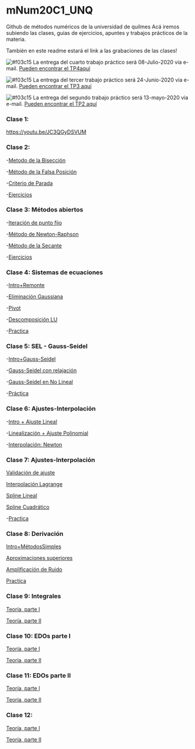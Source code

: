 # mNum20C1_UNQ
Github de métodos numéricos de la universidad de quilmes
Acá iremos subiendo las clases, guias de ejercicios, apuntes y trabajos prácticos de la materia.


También en este readme estará el link a las grabaciones de las clases!

![#f03c15](https://via.placeholder.com/300x70.png/d00/fff?text=MUY+IMPORTANTE) 
 La entrega del cuarto trabajo práctico será 08-Julio-2020 via e-mail. 
[Pueden encontrar el TP4aquí](https://github.com/ulisesbussi/mNum20C1_UNQ/blob/master/guia/TP_4.pdf)


![#f03c15](https://via.placeholder.com/300x70.png/d00/fff?text=MUY+IMPORTANTE) 
 La entrega del tercer trabajo práctico será 24-Junio-2020 via e-mail. 
[Pueden encontrar el TP3 aquí](https://github.com/ulisesbussi/mNum20C1_UNQ/blob/master/guia/TP_3.pdf)



![#f03c15](https://via.placeholder.com/300x70.png/a00/fff?text=IMPORTANTE) 
 La entrega del segundo trabajo práctico será 13-mayo-2020 via e-mail. 
[Pueden encontrar el TP2 aquí](https://github.com/ulisesbussi/mNum20C1_UNQ/blob/master/guia/TP_2.pdf)







### Clase 1:
https://youtu.be/JC3QGyDSVUM

### Clase 2:

-[Metodo de la Bisección](https://youtu.be/h15Ronn39pQ)

-[Método de la Falsa Posición](https://youtu.be/BWJGvuKtKXQ)

-[Criterio de Parada](https://youtu.be/QoR2YwFEfTI)

-[Ejercicios](https://youtu.be/IOuZBIYo4Lg)


### Clase 3: Métodos abiertos

-[Iteración de punto fijo](https://youtu.be/NFDZwNU20Zg)

-[Método de Newton-Raphson](https://youtu.be/wpV9-ZMD2ds)

-[Método de la Secante](https://youtu.be/eSY9F4WQoDE)

-[Ejercicios](https://youtu.be/CufRQ-Lrirk)


### Clase 4: Sistemas de ecuaciones



-[Intro+Remonte](https://youtu.be/MN4wB-glbhc)

-[Eliminación Gaussiana](https://youtu.be/pvYQ2ALnFUg)

-[Pivot](https://youtu.be/fb3XPe-m-m8)

-[Descomposición LU](https://youtu.be/p_PF7g1hTKY)

-[Practica](https://www.youtube.com/watch?v=ajdsEDiBUo0)



### Clase 5: SEL - Gauss-Seidel


-[Intro+Gauss-Seidel](https://youtu.be/MnvH8NqU9Iw)

-[Gauss-Seidel con relajación](https://youtu.be/xnGFY-NsptE)

-[Gauss-Seidel en No Lineal](https://youtu.be/olRGHFztVq0)

-[Práctica](https://youtu.be/6qtRLWOCbjw)


### Clase 6: Ajustes-Interpolación


-[Intro + Ajuste Lineal](https://youtu.be/ToP_h55vSpI)

-[Linealización + Ajuste Polinomial](https://youtu.be/YDTCI7aqHbM)

-[Interpolación: Newton](https://youtu.be/lDb8KVaOCx0)

### Clase 7: Ajustes-Interpolación


[Validación de ajuste](https://youtu.be/YNjP28uj8SQ)

[Interpolación Lagrange](https://youtu.be/MAwf5XGQFsE)

[Spline Lineal](https://youtu.be/4DlQzS_wPao)

[Spline Cuadrático](https://youtu.be/3sTrLoPlh9U)

-[Practica](https://youtu.be/86y7KwD3z5E)

### Clase 8: Derivación


[Intro+MétodosSimples](https://youtu.be/3nhhsNKceY4)

[Aproximaciones superiores](https://youtu.be/OFM0xLz4Fko)

[Amplificación de Ruido](https://youtu.be/i6kGnI_5ywQ)

[Practica](https://youtu.be/_R7UF1QzMzM)

### Clase 9: Integrales

[Teoría, parte I](https://youtu.be/gL21SwhegNI)

[Teoría, parte II](https://youtu.be/nnKuJjhLMbA)

### Clase 10: EDOs parte I

[Teoría, parte I](https://youtu.be/rn92IjLRokI)

[Teoría, parte II](https://youtu.be/e8VS4OR1W90)

### Clase 11: EDOs parte II

[Teoría, parte I](https://youtu.be/Iphnao8LoxU)

[Teoría, parte II](https://youtu.be/fjfMz7cvm0M)



### Clase 12:

[Teoría, parte I](https://www.youtube.com/watch?v=NwkNkWb8bh8&feature=youtu.be)

[Teoría, parte II](https://youtu.be/9wdDdWBLt4k)
